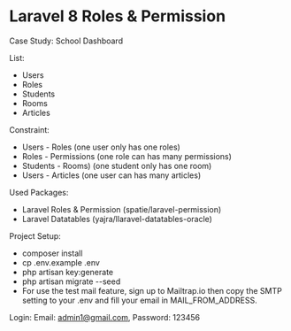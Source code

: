 # Laravel 8 Roles & Permission

Case Study: School Dashboard

List: 
- Users
- Roles
- Students
- Rooms
- Articles

Constraint: 
- Users - Roles (one user only has one roles)
- Roles - Permissions (one role can has many permissions)
- Students - Rooms) (one student only has one room)
- Users - Articles (one user can has many articles)

Used Packages: 
- Laravel Roles & Permission (spatie/laravel-permission)
- Laravel Datatables (yajra/llaravel-datatables-oracle)

Project Setup:
- composer install
- cp .env.example .env
- php artisan key:generate
- php artisan migrate --seed
- For use the test mail feature, sign up to Mailtrap.io then copy the SMTP setting to your .env and fill your email in MAIL_FROM_ADDRESS. 


Login: 
Email: admin1@gmail.com, 
Password: 123456
 
